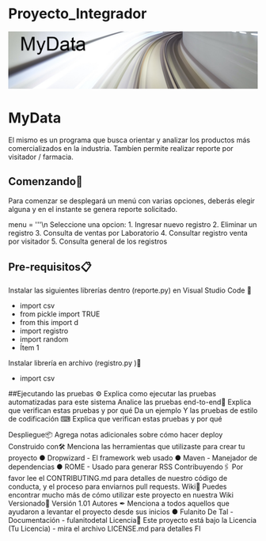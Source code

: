 # Proyecto_Integrador
![imagen](/img/MyData.jpg)
# MyData

El mismo es un programa que busca orientar y analizar los productos más comercializados en la industria.
Tambíen permite realizar reporte por visitador / farmacia.

## Comenzando🚀
Para comenzar se desplegará un menú con varias opciones, deberás elegir alguna y en el instante se genera reporte solicitado.

menu = '''\n
    Seleccione una opcion:
    1. Ingresar nuevo registro 
    2. Eliminar un registro
    3. Consulta de ventas por Laboratorio 
    4. Consultar registro venta por visitador
    5. Consulta general de los registros



## Pre-requisitos📋
Instalar las siguientes librerías dentro (reporte.py) en Visual Studio Code 🔧
- import csv
- from pickle import TRUE
- from this import d
- import registro
- import random
- Ítem 1

Instalar librería en archivo (registro.py )🔧
- import csv

##Ejecutando las pruebas ⚙
Explica como ejecutar las pruebas automatizadas para este sistema
Analice las pruebas end-to-end🔩
Explica que verifican estas pruebas y por qué
Da un ejemplo
Y las pruebas de estilo de codificación ⌨
Explica que verifican estas pruebas y por qué

Despliegue📦
Agrega notas adicionales sobre cómo hacer deploy
Construido con🛠
Menciona las herramientas que utilizaste para crear tu proyecto
● Dropwizard - El framework web usado
● Maven - Manejador de dependencias
● ROME - Usado para generar RSS
Contribuyendo🖇
Por favor lee el CONTRIBUTING.md para detalles de nuestro código de conducta, y
el proceso para enviarnos pull requests.
Wiki📖
Puedes encontrar mucho más de cómo utilizar este proyecto en nuestra Wiki
Versionado📌
Versión 1.01
Autores ✒
Menciona a todos aquellos que ayudaron a levantar el proyecto desde sus inicios
● Fulanito De Tal - Documentación - fulanitodetal
Licencia📄
Este proyecto está bajo la Licencia (Tu Licencia) - mira el archivo LICENSE.md para
detalles
FI
```
